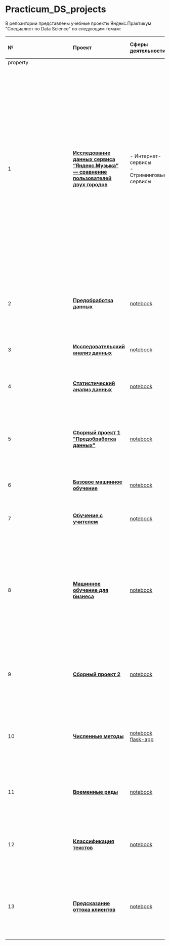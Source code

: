 # Practicum_DS_projects

В репозитории представлены учебные проекты Яндекс.Практикум "Специалист по Data Science" по следующим темам:

| № | **Проект** | **Сферы<br>деятельности**| **Направления<br>деятельности**| **Навыки и <br>инструменты** |**Задачи проекта** | **Описание проекта** | **Ключевые слова<br>проекта**|
|:--|:-----------|:-------------------------|:-------------------------------|:-----------------------------|:------------------|:---------------------|:---------------------|
|<div style="width:190px">property</div> |<img width=500/>|<img width=500/>|<img width=500/>|<img width=500/>|<img width=1000/>|<img width=500/>|<img width=500/>|
| 1 | [**Исследование данных сервиса “Яндекс.Музыка” — сравнение пользователей двух городов**](https://github.com/aksik32/Practicum_DS_projects/blob/main/big_cities_music/big_cities_music.ipynb) | - Интернет-сервисы<br> - Стриминговые-сервисы | Data Analyst | - python<br>- pandas | На реальных данных Яндекс.Музыки c помощью библиотеки Pandas и её возможностей проверить данные и сравнить поведение и предпочтения пользователей двух столиц — Москвы и Санкт-Петербурга. | Сравнение Москвы и Петербурга окружено мифами:- Москва — мегаполис, подчинённый жёсткому ритму рабочей недели;- Петербург — город своеобразной культуры, непохожий на Москву.Некоторые мифы отражают действительность. Другие — пустые стереотипы. Бизнес должен отличать первые от вторых, чтобы принимать рациональные решения. На реальных данных Яндекс.Музыки вы проверите данные и сравните поведение пользователей двух столиц. | обработка данных, дубликаты, пропуски, логическая индексация, группировка, сортировка |
| 2 | [**Предобработка данных**](https://github.com/andreyi91/DS_projects/tree/master/01.%20%D0%9F%D1%80%D0%B5%D0%B4%D0%BE%D0%B1%D1%80%D0%B0%D0%B1%D0%BE%D1%82%D0%BA%D0%B0%20%D0%B4%D0%B0%D0%BD%D0%BD%D1%8B%D1%85) | [notebook](https://nbviewer.jupyter.org/github/andreyi91/DS_projects/blob/master/01.%20%D0%9F%D1%80%D0%B5%D0%B4%D0%BE%D0%B1%D1%80%D0%B0%D0%B1%D0%BE%D1%82%D0%BA%D0%B0%20%D0%B4%D0%B0%D0%BD%D0%BD%D1%8B%D1%85/data_preparation.ipynb) | Исследование статистики о платёжеспособности клиентов. Влияние семейного положения и количества детей клиента на факт возврата кредита в срок | - python<br>- pandas<br>- pymystem3 |
| 3 | [**Исследовательский анализ данных**](https://github.com/andreyi91/DS_projects/tree/master/02.%20%D0%98%D1%81%D1%81%D0%BB%D0%B5%D0%B4%D0%BE%D0%B2%D0%B0%D1%82%D0%B5%D0%BB%D1%8C%D1%81%D0%BA%D0%B8%D0%B9%20%D0%B0%D0%BD%D0%B0%D0%BB%D0%B8%D0%B7%20%D0%B4%D0%B0%D0%BD%D0%BD%D1%8B%D1%85) | [notebook](https://nbviewer.jupyter.org/github/andreyi91/DS_projects/blob/master/02.%20%D0%98%D1%81%D1%81%D0%BB%D0%B5%D0%B4%D0%BE%D0%B2%D0%B0%D1%82%D0%B5%D0%BB%D1%8C%D1%81%D0%BA%D0%B8%D0%B9%20%D0%B0%D0%BD%D0%B0%D0%BB%D0%B8%D0%B7%20%D0%B4%D0%B0%D0%BD%D0%BD%D1%8B%D1%85/exploratory_data_analysis.ipynb) | Определение рыночной стоимости объектов недвижимости | - python<br>- pandas<br>- matplotlib |  
| 4 | [**Статистический анализ данных**](https://github.com/andreyi91/DS_projects/tree/master/03.%20%D0%A1%D1%82%D0%B0%D1%82%D0%B8%D1%81%D1%82%D0%B8%D1%87%D0%B5%D1%81%D0%BA%D0%B8%D0%B9%20%D0%B0%D0%BD%D0%B0%D0%BB%D0%B8%D0%B7%20%D0%B4%D0%B0%D0%BD%D0%BD%D1%8B%D1%85) | [notebook](https://nbviewer.jupyter.org/github/andreyi91/DS_projects/blob/master/03.%20%D0%A1%D1%82%D0%B0%D1%82%D0%B8%D1%81%D1%82%D0%B8%D1%87%D0%B5%D1%81%D0%BA%D0%B8%D0%B9%20%D0%B0%D0%BD%D0%B0%D0%BB%D0%B8%D0%B7%20%D0%B4%D0%B0%D0%BD%D0%BD%D1%8B%D1%85/statistical_data_analysis.ipynb) | Анализ тарифов и их пользователей на выборке клиентов мобильного оператора | - python<br>- pandas<br>- scipy<br>- math<br>- matplotlib<br>- seaborn<br>- plotly |  
| 5 | [**Сборный проект 1 "Предобработка данных"**](https://github.com/andreyi91/DS_projects/tree/master/04.%20%D0%A1%D0%B1%D0%BE%D1%80%D0%BD%D1%8B%D0%B9%20%D0%BF%D1%80%D0%BE%D0%B5%D0%BA%D1%82%201%20%22%D0%9F%D1%80%D0%B5%D0%B4%D0%BE%D0%B1%D1%80%D0%B0%D0%B1%D0%BE%D1%82%D0%BA%D0%B0%20%D0%B4%D0%B0%D0%BD%D0%BD%D1%8B%D1%85%22) | [notebook](https://nbviewer.jupyter.org/github/andreyi91/DS_projects/blob/master/04.%20%D0%A1%D0%B1%D0%BE%D1%80%D0%BD%D1%8B%D0%B9%20%D0%BF%D1%80%D0%BE%D0%B5%D0%BA%D1%82%201%20%22%D0%9F%D1%80%D0%B5%D0%B4%D0%BE%D0%B1%D1%80%D0%B0%D0%B1%D0%BE%D1%82%D0%BA%D0%B0%20%D0%B4%D0%B0%D0%BD%D0%BD%D1%8B%D1%85%22/main_project1_data_preprocessing.ipynb) | Анализ исторических данных из открытых источников о продажах игр, оценках пользователей и экспертов, жанров и платформ | - python<br>- pandas<br>- scipy<br>- math<br>- matplotlib<br>- seaborn<br>- plotly |  
| 6 | [**Базовое машинное обучение**](https://github.com/andreyi91/DS_projects/tree/master/05.%20%D0%91%D0%B0%D0%B7%D0%BE%D0%B2%D0%BE%D0%B5%20%D0%BC%D0%B0%D1%88%D0%B8%D0%BD%D0%BD%D0%BE%D0%B5%20%D0%BE%D0%B1%D1%83%D1%87%D0%B5%D0%BD%D0%B8%D0%B5) | [notebook](https://nbviewer.jupyter.org/github/andreyi91/DS_projects/blob/master/05.%20%D0%91%D0%B0%D0%B7%D0%BE%D0%B2%D0%BE%D0%B5%20%D0%BC%D0%B0%D1%88%D0%B8%D0%BD%D0%BD%D0%BE%D0%B5%20%D0%BE%D0%B1%D1%83%D1%87%D0%B5%D0%BD%D0%B8%D0%B5/intro_to_machine_learning.ipynb) | Построение модели подбора мобильного тарифа для пользователя | - python<br>- pandas<br>- sklearn<br>- matplotlib<br>- seaborn |  
| 7 | [**Обучение с учителем**](https://github.com/andreyi91/DS_projects/tree/master/06.%20%D0%9E%D0%B1%D1%83%D1%87%D0%B5%D0%BD%D0%B8%D0%B5%20%D1%81%20%D1%83%D1%87%D0%B8%D1%82%D0%B5%D0%BB%D0%B5%D0%BC) | [notebook](https://nbviewer.jupyter.org/github/andreyi91/DS_projects/blob/master/06.%20%D0%9E%D0%B1%D1%83%D1%87%D0%B5%D0%BD%D0%B8%D0%B5%20%D1%81%20%D1%83%D1%87%D0%B8%D1%82%D0%B5%D0%BB%D0%B5%D0%BC/supervised_machine_learning.ipynb) | Прогноз оттока клиентов банка на основании исторических данных | - python<br>- pandas<br>- sklearn<br>- matplotlib<br>- seaborn |  
| 8 | [**Машинное обучение для бизнеса**](https://github.com/andreyi91/DS_projects/tree/master/07.%20%D0%9C%D0%B0%D1%88%D0%B8%D0%BD%D0%BD%D0%BE%D0%B5%20%D0%BE%D0%B1%D1%83%D1%87%D0%B5%D0%BD%D0%B8%D0%B5%20%D0%B4%D0%BB%D1%8F%20%D0%B1%D0%B8%D0%B7%D0%BD%D0%B5%D1%81%D0%B0) | [notebook](https://nbviewer.jupyter.org/github/andreyi91/DS_projects/blob/master/07.%20%D0%9C%D0%B0%D1%88%D0%B8%D0%BD%D0%BD%D0%BE%D0%B5%20%D0%BE%D0%B1%D1%83%D1%87%D0%B5%D0%BD%D0%B8%D0%B5%20%D0%B4%D0%BB%D1%8F%20%D0%B1%D0%B8%D0%B7%D0%BD%D0%B5%D1%81%D0%B0/ml_in_business.ipynb) | В трёх нефтедобывающих регионах (по 10000 скважин в каждом) взяты пробы нефти, измерено качество сырья объём её запасов. Необходимо построить модель машинного обучения, которая поможет определить регион, где добыча принесёт наибольшую прибыль | - python<br>- pandas<br>- numpy<br>- sklearn<br>- scipy<br>- matplotlib<br>- seaborn |  
| 9 | [**Сборный проект 2**](https://github.com/andreyi91/DS_projects/tree/master/08.%20%D0%A1%D0%B1%D0%BE%D1%80%D0%BD%D1%8B%D0%B9%20%D0%BF%D1%80%D0%BE%D0%B5%D0%BA%D1%82%202) | [notebook](https://nbviewer.jupyter.org/github/andreyi91/DS_projects/blob/master/08.%20%D0%A1%D0%B1%D0%BE%D1%80%D0%BD%D1%8B%D0%B9%20%D0%BF%D1%80%D0%BE%D0%B5%D0%BA%D1%82%202/main_project2_supervised_ml.ipynb) | Предсказание коэффициента восстановления золота из золотосодержащей руды. Доступны данные с параметрами добычи и очистки | - python<br>- pandas<br>- numpy<br>- sklearn<br>- scipy<br>- matplotlib<br>- seaborn |  
| 10 | [**Численные методы**](https://github.com/andreyi91/DS_projects/tree/master/09.%20%D0%A7%D0%B8%D1%81%D0%BB%D0%B5%D0%BD%D0%BD%D1%8B%D0%B5%20%D0%BC%D0%B5%D1%82%D0%BE%D0%B4%D1%8B) | [notebook](https://nbviewer.jupyter.org/github/andreyi91/DS_projects/blob/master/09.%20%D0%A7%D0%B8%D1%81%D0%BB%D0%B5%D0%BD%D0%BD%D1%8B%D0%B5%20%D0%BC%D0%B5%D1%82%D0%BE%D0%B4%D1%8B/numerical_methods.ipynb)<br>[flask-app](https://car-price-demo.herokuapp.com/) | Модель для определения стоимости автомобилей на основании технических характеристик, комплектаций и исторических данных | - python<br>- pandas<br>- sklearn<br>- lightgbm<br>- matplotlib<br>- seaborn<br>- flask |  
| 11 | [**Временные ряды**](https://github.com/andreyi91/DS_projects/tree/master/10.%20%D0%92%D1%80%D0%B5%D0%BC%D0%B5%D0%BD%D0%BD%D1%8B%D0%B5%20%D1%80%D1%8F%D0%B4%D1%8B) | [notebook](https://nbviewer.jupyter.org/github/andreyi91/DS_projects/blob/master/10.%20%D0%92%D1%80%D0%B5%D0%BC%D0%B5%D0%BD%D0%BD%D1%8B%D0%B5%20%D1%80%D1%8F%D0%B4%D1%8B/time_series.ipynb) | Прогноз количества заказов такси на следующий час на основании исторической информации | - python<br>- pandas<br>- numpy<br>- sklearn<br>- statsmodels<br>- matplotlib<br>- seaborn |  
| 12 | [**Классификация текстов**](https://github.com/andreyi91/DS_projects/tree/master/11.%20%D0%9A%D0%BB%D0%B0%D1%81%D1%81%D0%B8%D1%84%D0%B8%D0%BA%D0%B0%D1%86%D0%B8%D1%8F%20%D1%82%D0%B5%D0%BA%D1%81%D1%82%D0%BE%D0%B2) | [notebook](https://nbviewer.jupyter.org/github/andreyi91/DS_projects/blob/master/11.%20%D0%9A%D0%BB%D0%B0%D1%81%D1%81%D0%B8%D1%84%D0%B8%D0%BA%D0%B0%D1%86%D0%B8%D1%8F%20%D1%82%D0%B5%D0%BA%D1%81%D1%82%D0%BE%D0%B2/ml_for_text_classification.ipynb) | Классификация комментариев на позитивные и негативные. В распоряжении набор данных с разметкой о токсичности сообщений | - python<br>- pandas<br>- numpy<br>- sklearn<br>- nltk<br>- matplotlib<br>- seaborn |  
| 13 | [**Предсказание оттока клиентов**](https://github.com/andreyi91/DS_projects/blob/master/12.%20%D0%9F%D1%80%D0%B5%D0%B4%D1%81%D0%BA%D0%B0%D0%B7%D0%B0%D0%BD%D0%B8%D0%B5%20%D0%BE%D1%82%D1%82%D0%BE%D0%BA%D0%B0%20%D0%BA%D0%BB%D0%B8%D0%B5%D0%BD%D1%82%D0%BE%D0%B2/client_churn_prediction.ipynb) | [notebook](https://github.com/andreyi91/DS_projects/blob/master/12.%20%D0%9F%D1%80%D0%B5%D0%B4%D1%81%D0%BA%D0%B0%D0%B7%D0%B0%D0%BD%D0%B8%D0%B5%20%D0%BE%D1%82%D1%82%D0%BE%D0%BA%D0%B0%20%D0%BA%D0%BB%D0%B8%D0%B5%D0%BD%D1%82%D0%BE%D0%B2/client_churn_prediction.ipynb) | Прогнозирование оттока клиентов мобильного оператора. Для выборки клиентов доступны персональные данные, информация о тарифах и договорах. | - python<br>- pandas<br>- numpy<br>- sklearn<br>- matplotlib<br>- seaborn<br>- catboost  

